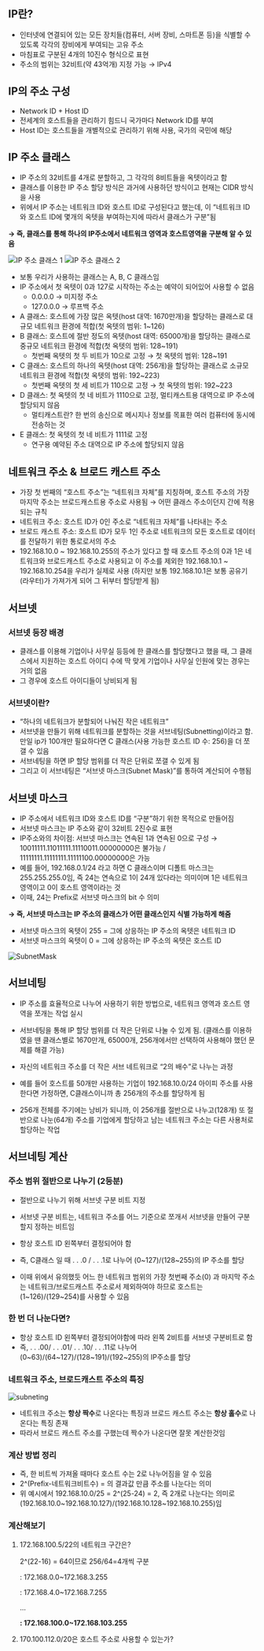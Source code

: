 ## IP란?

- 인터넷에 연결되어 있는 모든 장치들(컴퓨터, 서버 장비, 스마트폰 등)을 식별할 수 있도록 각각의 장비에게 부여되는 고유 주소
- 마침표로 구분된 4개의 10진수 형식으로 표현
- 주소의 범위는 32비트(약 43억개) 지정 가능 → IPv4

## IP의 주소 구성

- Network ID + Host ID
- 전세계의 호스트들을 관리하기 힘드니 국가마다 Network ID를 부여
- Host ID는 호스트들을 개별적으로 관리하기 위해 사용, 국가의 국민에 해당

## IP 주소 클래스

- IP 주소의 32비트를 4개로 분할하고, 그 각각의 8비트들을 옥텟이라고 함
- 클래스를 이용한 IP 주소 할당 방식은 과거에 사용하던 방식이고 현재는 CIDR 방식을 사용
- 위에서 IP 주소는 네트워크 ID와 호스트 ID로 구성된다고 했는데, 이 “네트워크 ID와 호스트 ID에 몇개의 옥텟을 부여하는지에 따라서 클래스가 구분”됨

**→ 즉, 클래스를 통해 하나의 IP주소에서 네트워크 영역과 호스트영역을 구분해 알 수 있음**

![IP 주소 클래스 1](./img/class1.png)
![IP 주소 클래스 2](./img/class2.png)

- 보통 우리가 사용하는 클래스는 A, B, C 클래스임
- IP 주소에서 첫 옥텟이 0과 127로 시작하는 주소는 예약이 되어있어 사용할 수 없음
    - 0.0.0.0 → 미지정 주소
    - 127.0.0.0 → 루프백 주소
- A 클래스: 호스트에 가장 많은 옥텟(host 대역: 1670만개)을 할당하는 클래스로 대규모 네트워크 환경에 적합(첫 옥텟의 범위: 1~126)
- B 클래스: 호스트에 절반 정도의 옥텟(host 대역: 65000개)을 할당하는 클래스로 중규모 네트워크 환경에 적합(첫 옥텟의 범위: 128~191)
    - 첫번째 옥텟의 첫 두 비트가 10으로 고정 → 첫 옥텟의 범위: 128~191
- C 클래스: 호스트의 하나의 옥텟(host 대역: 256개)을 할당하는 클래스로 소규모 네트워크 환경에 적합(첫 옥텟의 범위: 192~223)
    - 첫번째 옥텟의 첫 세 비트가 110으로 고정 → 첫 옥텟의 범위: 192~223
- D 클래스: 첫 옥텟의 첫 네 비트가 1110으로 고정, 멀티캐스트용 대역으로 IP 주소에 할당되지 않음
    - 멀티캐스트란? 한 번의 송신으로 메시지나 정보를 목표한 여러 컴퓨터에 동시에 전송하는 것
- E 클래스: 첫 옥텟의 첫 네 비트가 1111로 고정
    - 연구용 예약된 주소 대역으로 IP 주소에 할당되지 않음

## 네트워크 주소 & 브로드 캐스트 주소

- 가장 첫 번째의 “호스트 주소”는 “네트워크 자체”를 지칭하며, 호스트 주소의 가장 마지막 주소는 브로드캐스트용 주소로 사용됨 → 어떤 클래스 주소이던지 간에 적용되는 규칙
- 네트워크 주소: 호스트 ID가 0인 주소로 “네트워크 자체”를 나타내는 주소
- 브로드 캐스트 주소: 호스트 ID가 모두 1인 주소로 네트워크의 모든 호스트로 데이터를 전달하기 위한 통로로서의 주소
- 192.168.10.0 ~ 192.168.10.255의 주소가 있다고 할 때 호스트 주소의 0과 1은 네트워크와 브로드캐스트 주소로 사용되고 이 주소를 제외한 192.168.10.1 ~ 192.168.10.254을 우리가 실제로 사용 (하지만 보통 192.168.10.1은 보통 공유기(라우터)가 가져가게 되어 그 뒤부터 할당받게 됨)

## 서브넷

### 서브넷 등장 배경
- 클래스를 이용해 기업이나 사무실 등등에 한 클래스를 할당했다고 했을 때, 그 클래스에서 지원하는 호스트 아이디 수에 딱 맞게 기업이나 사무실 인원에 맞는 경우는 거의 없음
- 그 경우에 호스트 아이디들이 낭비되게 됨

### 서브넷이란?
- “하나의 네트워크가 분할되어 나눠진 작은 네트워크”
- 서브넷을 만들기 위해 네트워크를 분할하는 것을 서브네팅(Subnetting)이라고 함. 만일 ip가 100개만 필요하다면 C 클래스(사용 가능한 호스트 ID 수: 256)을 더 쪼갤 수 있음
- 서브네팅을 하면 IP 할당 범위를 더 작은 단위로 쪼갤 수 있게 됨
- 그리고 이 서브네팅은 “서브넷 마스크(Subnet Mask)”를 통하여 계산되어 수행됨

## 서브넷 마스크
- IP 주소에서 네트워크 ID와 호스트 ID를 “구분”하기 위한 목적으로 만들어짐
- 서브넷 마스크는 IP 주소와 같이 32비트 2진수로 표현
- IP주소와의 차이점: 서브넷 마스크는 연속된 1과 연속된 0으로 구성 → 10011111.11011111.11110011.00000000은 불가능 / 11111111.11111111.11111100.00000000은 가능
- 예를 들어, 192.168.0.1/24 라고 하면 C 클래스이며 디폴트 마스크는 255.255.255.0임, 즉 24는 연속으로 1이 24개 있다라는 의미이며 1은 네트워크 영역이고 0이 호스트 영역이라는 것
- 이때, 24는 Prefix로 서브넷 마스크의 bit 수 의미

**→ 즉, 서브넷 마스크는 IP 주소의 클래스가 어떤 클래스인지 식별 가능하게 해줌**

- 서브넷 마스크의 옥텟이 255 = 그에 상응하는 IP 주소의 옥텟은 네트워크 ID
- 서브넷 마스크의 옥텟이 0 = 그에 상응하는 IP 주소의 옥텟은 호스트 ID

![SubnetMask](./img/subnetMask.png)

## 서브네팅
- IP 주소를 효율적으로 나누어 사용하기 위한 방법으로, 네트워크 영역과 호스트 영역을 쪼개는 작업 실시
- 서브네팅을 통해 IP 할당 범위를 더 작은 단위로 나눌 수 있게 됨. (클래스를 이용하였을 땐 클래스별로 1670만개, 65000개, 256개에서만 선택하여 사용해야 했던 문제를 해결 가능)
- 자신의 네트워크 주소를 더 작은 서브 네트워크로 “2의 배수”로 나누는 과정

- 예를 들어 호스트를 50개만 사용하는 기업이 192.168.10.0/24 아이피 주소를 사용한다면 가정하면, C클래스이니까 총 256개의 주소를 할당하게 됨
- 256개 전체를 주기에는 낭비가 되니까, 이 256개를 절반으로 나누고(128개) 또 절반으로 나눈(64개) 주소를 기업에게 할당하고 남는 네트워크 주소는 다른 사용처로 할당하는 작업

## 서브네팅 계산

### 주소 범위 절반으로 나누기 (2등분)
- 절반으로 나누기 위해 서브넷 구분 비트 지정
- 서브넷 구분 비트는, 네트워크 주소를 어느 기준으로 쪼개서 서브넷을 만들어 구분할지 정하는 비트임
- 항상 호스트 ID 왼쪽부터 결정되어야 함
- 즉, C클래스 일 때 . . .0 / . . .1로 나누어 (0~127)/(128~255)의 IP 주소를 할당

- 이때 위에서 유의했듯 어느 한 네트워크 범위의 가장 첫번째 주소(0) 과 마지막 주소는 네트워크/브로드캐스트 주소로서 제외하여야 하므로 호스트는 (1~126)/(129~254)를 사용할 수 있음

### 한 번 더 나눈다면?
- 항상 호스트 ID 왼쪽부터 결정되어야함에 따라 왼쪽 2비트를 서브넷 구분비트로 함
- 즉, . . .00/ . . .01/ . . .10/ . . .11로 나누어 (0~63)/(64~127)/(128~191)/(192~255)의 IP주소를 할당

### 네트워크 주소, 브로드캐스트 주소의 특징

![subneting](./img/subneting.PNG)

- 네트워크 주소는 **항상 짝수**로 나온다는 특징과 브로드 캐스트 주소는 **항상 홀수**로 나온다는 특징 존재
- 따라서 브로드 캐스트 주소를 구했는데 짝수가 나온다면 잘못 계산한것임


### 계산 방법 정리

- 즉, 한 비트씩 가져올 때마다 호스트 수는 2로 나누어짐을 알 수 있음
- 2^(Prefix-네트워크비트수) = 의 결과값 만큼 주소를 나눈다는 의미
- 위 예시에서 192.168.10.0/25 = 2^(25-24) = 2, 즉 2개로 나눈다는 의미로 (192.168.10.0~192.168.10.127)/(192.168.10.128~192.168.10.255)임


### 계산해보기
1. 172.168.100.5/22의 네트워크 구간은?

    2^(22-16) = 64이므로 256/64=4개씩 구분

    : 172.168.0.0~172.168.3.255

    : 172.168.4.0~172.168.7.255

    ...
    
    **: 172.168.100.0~172.168.103.255**

2. 170.100.112.0/20은 호스트 주소로 사용할 수 있는가?